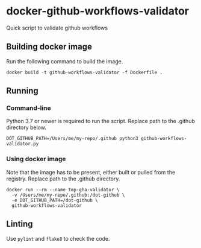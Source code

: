 # docker-github-workflows-validator
Quick script to validate github workflows

## Building docker image
Run the following command to build the image.

    docker build -t github-workflows-validator -f Dockerfile .


## Running

### Command-line
Python 3.7 or newer is required to run the script.  Replace path to the .github directory below.

    DOT_GITHUB_PATH=/Users/me/my-repo/.github python3 github-workflows-validator.py

### Using docker image
Note that the image has to be present, either built or pulled from the registry.
Replace path to the .github directory.

    docker run --rm --name tmp-gha-validator \
      -v /Users/me/my-repo/.github:/dot-github \
      -e DOT_GITHUB_PATH=/dot-github \
      github-workflows-validator

## Linting

Use `pylint` and `flake8` to check the code.
